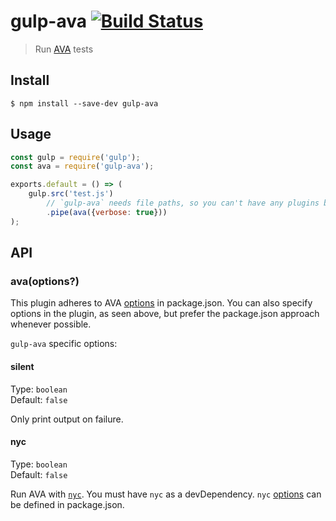 # gulp-ava [![Build Status](https://travis-ci.org/avajs/gulp-ava.svg?branch=master)](https://travis-ci.org/avajs/gulp-ava)

> Run [AVA](https://ava.li) tests


## Install

```
$ npm install --save-dev gulp-ava
```


## Usage

```js
const gulp = require('gulp');
const ava = require('gulp-ava');

exports.default = () => (
	gulp.src('test.js')
		// `gulp-ava` needs file paths, so you can't have any plugins before it
		.pipe(ava({verbose: true}))
);
```


## API

### ava(options?)

This plugin adheres to AVA [options](https://github.com/avajs/ava#configuration) in package.json. You can also specify options in the plugin, as seen above, but prefer the package.json approach whenever possible.

`gulp-ava` specific options:

#### silent

Type: `boolean`<br>
Default: `false`

Only print output on failure.

#### nyc

Type: `boolean`<br>
Default: `false`

Run AVA with [`nyc`](https://github.com/istanbuljs/nyc). You must have `nyc` as a devDependency. `nyc` [options](https://github.com/istanbuljs/nyc#configuring-nyc) can be defined in package.json.
